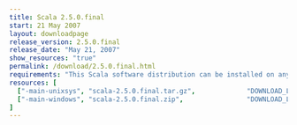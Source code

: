 ```yaml
---
title: Scala 2.5.0.final
start: 21 May 2007
layout: downloadpage
release_version: 2.5.0.final
release_date: "May 21, 2007"
show_resources: "true"
permalink: /download/2.5.0.final.html
requirements: "This Scala software distribution can be installed on any Unix-like or Windows system. It requires the Java runtime version 1.6 or later, which can be downloaded <a href='http://www.java.com/'>here</a>."
resources: [
  ["-main-unixsys", "scala-2.5.0.final.tar.gz",             "DOWNLOAD_LOCATION_123/scala-2.5.0.final.tar.gz",                "Max OS X, Unix, Cygwin",  "12 MB"],
  ["-main-windows", "scala-2.5.0.final.zip",                "DOWNLOAD_LOCATION_123/scala-2.5.0.final.zip",                   "Windows",                 "13 MB"]
]
---
```




